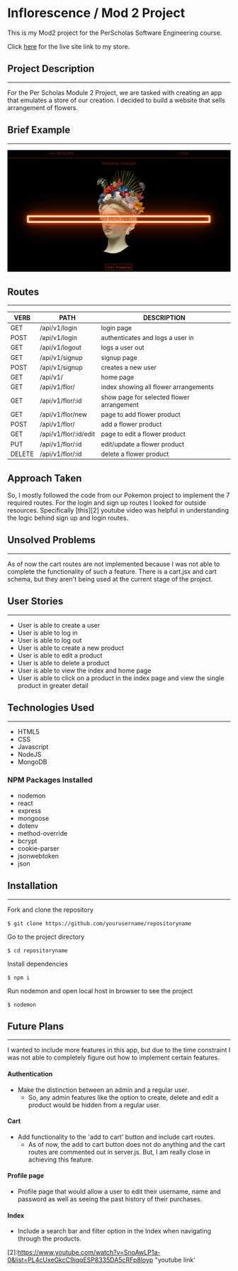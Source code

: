 # Inflorescence / Mod 2 Project

This is my Mod2 project for the PerScholas Software Engineering course.

Click [here][1] for the live site link to my store.

## Project Description
***
For the Per Scholas Module 2 Project, we are tasked with creating an app that emulates a store of our creation. I decided to build a website that sells arrangement of flowers.

## Brief Example
***
[![Watch the video](/public/media/home.jpg)](https://vimeo.com/740217752)

## Routes
***

   VERB 		 | 		  PATH 		 |  	 DESCRIPTION
------------ | ------------- | -------------------
GET | /api/v1/login | login page  |
POST | /api/v1/login | authenticates and logs a user in |
GET | /api/v1/logout | logs a  user out |
GET | /api/v1/signup | signup page  |
POST | /api/v1/signup | creates a new user |
GET | /api/v1/ | home page  |
GET | /api/v1/flor/ | index showing all flower arrangements |
GET | /api/v1/flor/:id | show page for selected flower arrangement |
GET | /api/v1/flor/new | page to add flower product |
POST | /api/v1/flor/ | add a flower product |
GET | /api/v1/flor/:id/edit | page to edit a flower product |
PUT | /api/v1/flor/:id | edit/update a flower product |
DELETE | /api/v1/flor/:id | delete a flower product|

## Approach Taken
So, I mostly followed the code from our Pokemon project to implement the 7 required routes. For the login and sign up routes I looked for outside resources. Specifically [this][2] youtube video was helpful in understanding the logic behind sign up and login routes.

## Unsolved Problems
***
As of now the cart routes are not implemented because I was not able to complete the functionality of such a feature. There is a cart.jsx and cart schema, but they aren't being used at the current stage of the project. 


## User Stories
***
* User is able to create a user
* User is able to log in
* User is able to log out
* User is able to create a new product
* User is able to edit a product
* User is able to delete a product
* User is able to view the index and home page
* User is able to click on a product in the index page and view the single product in greater detail

## Technologies Used
***
* HTML5
* CSS
* Javascript
* NodeJS
* MongoDB

### NPM Packages Installed
* nodemon
* react
* express
* mongoose
* dotenv
* method-override
* bcrypt
* cookie-parser
* jsonwebtoken
* json

## Installation
***
Fork and clone the repository
```
$ git clone https://github.com/yourusername/repositoryname
```
Go to the project directory
```
$ cd repositoryname
```
Install dependencies
```
$ npm i
```
Run nodemon and open local host in browser to see the project
```
$ nodemon
```

## Future Plans
***
I wanted to include more features in this app, but due to the time constraint I was not able to completely figure out how to implement certain features.

#### Authentication
* Make the distinction between an admin and a regular user.
   * So, any admin features like the option to create, delete and edit a product would be hidden from a regular user.

#### Cart
* Add functionality to the 'add to cart' button and include cart routes.
   * As of now, the add to cart button does not do anything and the cart routes are commented out in server.js. But, I am really close in achieving this feature.

#### Profile page
* Profile page that would allow a user to edit their username, name and password as well as seeing the past history of their purchases. 

#### Index
* Include a search bar and filter option in the Index when navigating through the products. 

[1]:https://inflorescence123.herokuapp.com "live site"
[2]:https://www.youtube.com/watch?v=SnoAwLP1a-0&list=PL4cUxeGkcC9iqqESP8335DA5cRFp8loyp "youtube link'
